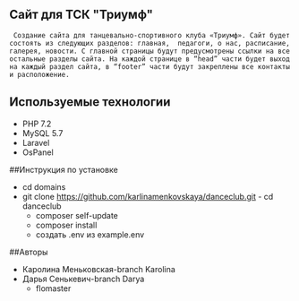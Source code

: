 ## Сайт для ТСК "Триумф"
     Создание сайта для танцевально-спортивного клуба «Триумф». Сайт будет состоять из следующих разделов: главная,  педагоги, о нас, расписание, галерея, новости. С главной страницы будут предусмотрены ссылки на все остальные разделы сайта. На каждой странице в “head” части будет выход на каждый раздел сайта, в “footer” части будут закреплены все контакты и расположение.
## Используемые технологии
 - PHP 7.2
 - MySQL 5.7
 - Laravel
 - OsPanel
 
 ##Инструкция по установке
  - cd domains
   - git clone https://github.com/karlinamenkovskaya/danceclub.git
    - cd danceclub
	 - composer self-update
	  - composer install
	   - создать .env из example.env
	    
 
 
 ##Авторы
  - Каролина Меньковская-branch Karolina
   - Дарья Сенькевич-branch Darya
	 - flomaster